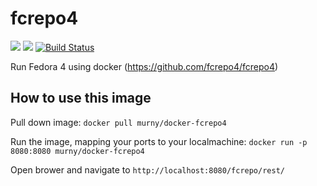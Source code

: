 # fcrepo4
[![](https://images.microbadger.com/badges/image/murny/docker-fcrepo4.svg)](https://microbadger.com/images/murny/docker-fcrepo4 "Get your own image badge on microbadger.com")
[![](https://images.microbadger.com/badges/version/murny/docker-fcrepo4.svg)](https://microbadger.com/images/murny/docker-fcrepo4 "Get your own version badge on microbadger.com")
[![Build Status](https://travis-ci.org/murny/docker-fcrepo4.svg?branch=master)](https://travis-ci.org/murny/docker-fcrepo4)

Run Fedora 4 using docker (https://github.com/fcrepo4/fcrepo4)

## How to use this image
Pull down image: `docker pull murny/docker-fcrepo4`

Run the image, mapping your ports to your localmachine: `docker run -p 8080:8080 murny/docker-fcrepo4`

Open brower and navigate to `http://localhost:8080/fcrepo/rest/`
